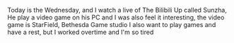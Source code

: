 Today is the Wednesday, and I watch a live of The Bilibili Up called Sunzha, He play a video game on his PC and I was also feel it interesting, the video game is StarField, Bethesda Game studio
I also want to play games and have a rest, but I worked overtime and I'm so tired
